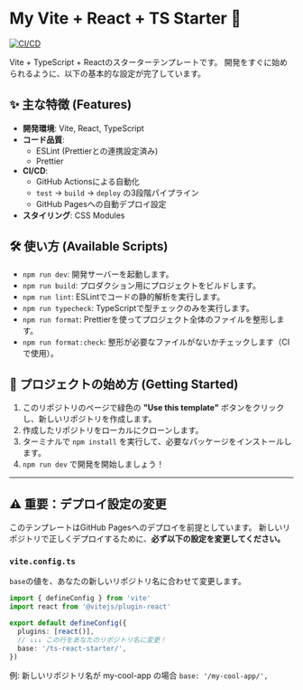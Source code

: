 # My Vite + React + TS Starter 🚀

[![CI/CD](https://github.com/harumaki1220/ts-react-starter/actions/workflows/cicd.yml/badge.svg)](https://github.com/harumaki1220/ts-react-starter/actions/workflows/cicd.yml)

Vite + TypeScript + Reactのスターターテンプレートです。
開発をすぐに始められるように、以下の基本的な設定が完了しています。

## ✨ 主な特徴 (Features)

- **開発環境**: Vite, React, TypeScript
- **コード品質**:
  - ESLint (Prettierとの連携設定済み)
  - Prettier
- **CI/CD**:
  - GitHub Actionsによる自動化
  - `test` -> `build` -> `deploy` の3段階パイプライン
  - GitHub Pagesへの自動デプロイ設定
- **スタイリング**: CSS Modules

## 🛠️ 使い方 (Available Scripts)

- `npm run dev`: 開発サーバーを起動します。
- `npm run build`: プロダクション用にプロジェクトをビルドします。
- `npm run lint`: ESLintでコードの静的解析を実行します。
- `npm run typecheck`: TypeScriptで型チェックのみを実行します。
- `npm run format`: Prettierを使ってプロジェクト全体のファイルを整形します。
- `npm run format:check`: 整形が必要なファイルがないかチェックします（CIで使用）。

## 🚀 プロジェクトの始め方 (Getting Started)

1.  このリポジトリのページで緑色の **"Use this template"** ボタンをクリックし、新しいリポジトリを作成します。
2.  作成したリポジトリをローカルにクローンします。
3.  ターミナルで `npm install` を実行して、必要なパッケージをインストールします。
4.  `npm run dev` で開発を開始しましょう！

---

## ⚠️ 重要：デプロイ設定の変更

このテンプレートはGitHub Pagesへのデプロイを前提としています。
新しいリポジトリで正しくデプロイするために、**必ず以下の設定を変更してください。**

### `vite.config.ts`
`base`の値を、あなたの新しいリポジトリ名に合わせて変更します。

```ts
import { defineConfig } from 'vite'
import react from '@vitejs/plugin-react'

export default defineConfig({
  plugins: [react()],
  // ↓↓↓ この行をあなたのリポジトリ名に変更！
  base: '/ts-react-starter/', 
})
```

例: 新しいリポジトリ名が my-cool-app の場合
```base: '/my-cool-app/',```
